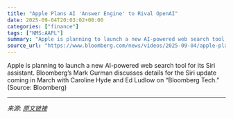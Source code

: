 ```yaml
---
title: "Apple Plans AI 'Answer Engine' to Rival OpenAI"
date: 2025-09-04T20:03:02+08:00
categories: ["finance"]
tags: ["NMS:AAPL"]
summary: "Apple is planning to launch a new AI-powered web search tool for its Siri assistant. Bloomberg’s Mark Gurman discusses details for the Siri update coming in March with Caroline Hyde and Ed Ludlow on “"
source_url: "https://www.bloomberg.com/news/videos/2025-09-04/apple-plans-ai-answer-engine-to-rival-openai-video"
---
```


Apple is planning to launch a new AI-powered web search tool for its Siri assistant. Bloomberg’s Mark Gurman discusses details for the Siri update coming in March with Caroline Hyde and Ed Ludlow on “Bloomberg Tech.” (Source: Bloomberg)

---

*来源: [原文链接](https://www.bloomberg.com/news/videos/2025-09-04/apple-plans-ai-answer-engine-to-rival-openai-video)*
